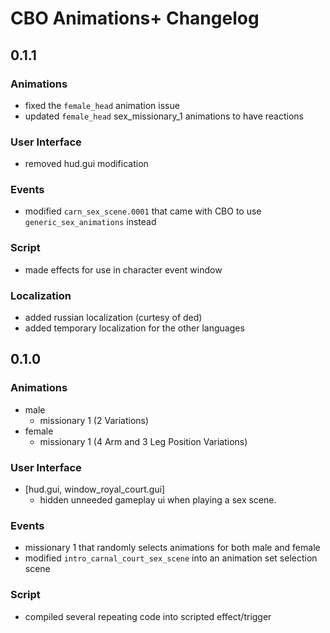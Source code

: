 ﻿# CBO Animations+ Changelog

## 0.1.1

### Animations

- fixed the `female_head` animation issue
- updated `female_head` sex_missionary_1 animations to have reactions

### User Interface

- removed hud.gui modification

### Events

- modified `carn_sex_scene.0001` that came with CBO to use `generic_sex_animations` instead

### Script

- made effects for use in character event window

### Localization

- added russian localization (curtesy of ded)
- added temporary localization for the other languages

## 0.1.0

### Animations

- male
  - missionary 1 (2 Variations)
- female
  - missionary 1 (4 Arm and 3 Leg Position Variations)

### User Interface

- [hud.gui, window_royal_court.gui]
  - hidden unneeded gameplay ui when playing a sex scene.

### Events

- missionary 1 that randomly selects animations for both male and female
- modified `intro_carnal_court_sex_scene` into an animation set selection scene

### Script

- compiled several repeating code into scripted effect/trigger
